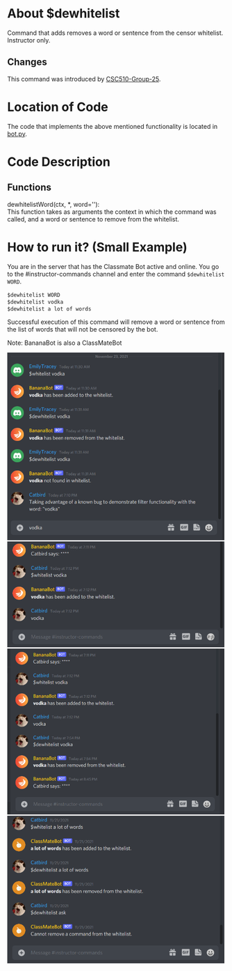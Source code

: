 # About $dewhitelist

Command that adds removes a word or sentence from the censor whitelist. Instructor only.

## Changes

This command was introduced by [CSC510-Group-25](https://github.com/CSC510-Group-25/ClassMateBot/).

# Location of Code
The code that implements the above mentioned functionality is located in [bot.py](https://github.com/CSC510-Group-25/ClassMateBot/blob/main/bot.py).

# Code Description
## Functions
dewhitelistWord(ctx, *, word=''): <br>
This function takes as arguments the context in which the command was called, and a word or sentence to 
 remove from the whitelist.

# How to run it? (Small Example)
You are in the server that has the Classmate Bot active and online. You go to
 the #instructor-commands channel and enter the command `$dewhitelist WORD`.

```
$dewhitelist WORD
$dewhitelist vodka
$dewhitelist a lot of words
```
Successful execution of this command will remove a word or sentence from the list of words that will not be censored by the bot.

Note: BananaBot is also a ClassMateBot

<img src="https://github.com/CSC510-Group-25/ClassMateBot/blob/group25-command-docs/data/proj3media/profanity/filterdemo1.png?raw=true" width="500">

<img src="https://github.com/CSC510-Group-25/ClassMateBot/blob/group25-command-docs/data/proj3media/profanity/filterdemo2.png?raw=true" width="500">

<img src="https://github.com/CSC510-Group-25/ClassMateBot/blob/group25-command-docs/data/proj3media/profanity/vodka.png?raw=true" width="500">

<img src="https://github.com/CSC510-Group-25/ClassMateBot/blob/group25-command-docs/data/proj3media/profanity/filterdemo3.png?raw=true" width="500">
